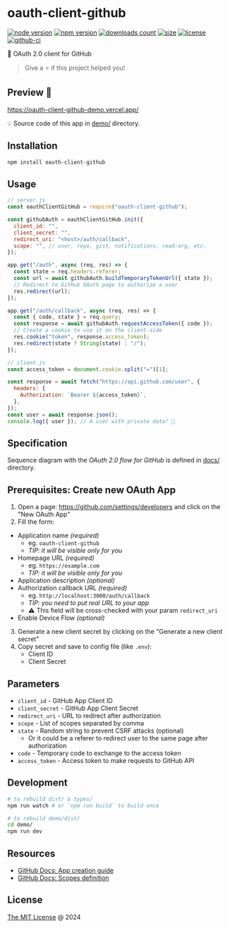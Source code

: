 # oauth-client-github

[![node version](https://img.shields.io/node/v/oauth-client-github.svg)](https://www.npmjs.com/package/oauth-client-github)
[![npm version](https://badge.fury.io/js/oauth-client-github.svg)](https://badge.fury.io/js/oauth-client-github)
[![downloads count](https://img.shields.io/npm/dt/oauth-client-github.svg)](https://www.npmjs.com/package/oauth-client-github)
[![size](https://packagephobia.com/badge?p=oauth-client-github)](https://packagephobia.com/result?p=oauth-client-github)
[![license](https://img.shields.io/npm/l/oauth-client-github.svg)](https://piecioshka.mit-license.org)
[![github-ci](https://github.com/piecioshka/oauth-client-github/actions/workflows/testing.yml/badge.svg)](https://github.com/piecioshka/oauth-client-github/actions/workflows/testing.yml)

🔐 OAuth 2.0 client for GitHub

> Give a ⭐️ if this project helped you!

## Preview 🎉

<https://oauth-client-github-demo.vercel.app/>

💡 Source code of this app in [demo/](/demo/) directory.

## Installation

```bash
npm install oauth-client-github
```

## Usage

```javascript
// server.js
const oauthClientGitHub = require("oauth-client-github");

const githubAuth = oauthClientGitHub.init({
  client_id: "",
  client_secret: "",
  redirect_uri: "<host>/auth/callback",
  scope: "", // user, repo, gist, notifications, read:org, etc.
});

app.get("/auth", async (req, res) => {
  const state = req.headers.referer;
  const url = await githubAuth.buildTemporaryTokenUrl({ state });
  // Redirect to GitHub OAuth page to authorize a user
  res.redirect(url);
});

app.get("/auth/callback", async (req, res) => {
  const { code, state } = req.query;
  const response = await githubAuth.requestAccessToken({ code });
  // Create a cookie to use it on the client-side
  res.cookie("token", response.access_token);
  res.redirect(state ? String(state) : "/");
});
```

```javascript
// client.js
const access_token = document.cookie.split("=")[1];

const response = await fetch("https://api.github.com/user", {
  headers: {
    Authorization: `Bearer ${access_token}`,
  },
});
const user = await response.json();
console.log({ user }); // A user with private data! 🎉
```

## Specification

Sequence diagram with the _OAuth 2.0 flow for GitHub_ is defined in [docs/](/docs/) directory.

## Prerequisites: Create new OAuth App

1. Open a page: https://github.com/settings/developers and click on the "New OAuth App"
2. Fill the form:
  - Application name _(required)_
    - eg. `oauth-client-github`
    - _TIP: it will be visible only for you_
  - Homepage URL _(required)_
    - eg. `https://example.com`
    - _TIP: it will be visible only for you_
  - Application description _(optional)_
  - Authorization callback URL _(required)_
    - eg. `http://localhost:3000/auth/callback`
    - _TIP: you need to put real URL to your app_
    - ⚠️ This field will be cross-checked with your param `redirect_uri`
  - Enable Device Flow _(optional)_
3. Generate a new client secret by clicking on the "Generate a new client secret"
4. Copy secret and save to config file (like `.env`):
    - Client ID
    - Client Secret

## Parameters

- `client_id` - GitHub App Client ID
- `client_secret` - GitHub App Client Secret
- `redirect_uri` - URL to redirect after authorization
- `scope` - List of scopes separated by comma
- `state` - Random string to prevent CSRF attacks (optional)
  - Or it could be a referer to redirect user to the same page after authorization
- `code` - Temporary code to exchange to the access token
- `access_token` - Access token to make requests to GitHub API

## Development

```bash
# to rebuild dist/ & types/
npm run watch # or `npm run build` to build once

# to rebuild demo/dist/
cd demo/
npm run dev
```

## Resources

- [GitHub Docs: App creation guide](https://docs.github.com/en/apps/oauth-apps/building-oauth-apps/creating-an-oauth-app)
- [GitHub Docs: Scopes definition](https://docs.github.com/en/apps/oauth-apps/building-oauth-apps/scopes-for-oauth-apps)

## License

[The MIT License](https://piecioshka.mit-license.org) @ 2024
